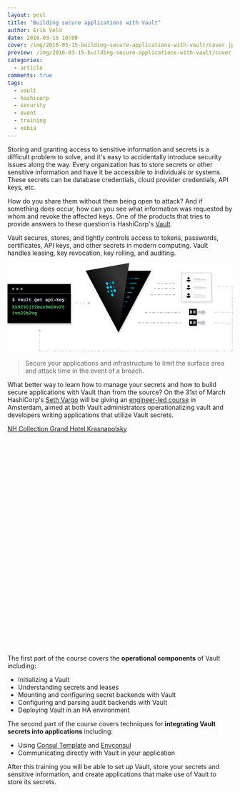 ```yaml
---
layout: post
title: "Building secure applications with Vault"
author: Erik Veld
date: 2016-03-15 10:00
cover: /img/2016-03-15-building-secure-applications-with-vault/cover.jpg
preview: /img/2016-03-15-building-secure-applications-with-vault/cover.jpg
categories:
  - article
comments: true
tags:
  - vault
  - hashicorp
  - security
  - event
  - training
  - xebia
---
```

Storing and granting access to sensitive information and secrets is a difficult problem to solve, and it's easy to accidentally introduce security issues along the way. Every organization has to store secrets or other sensitive information and have it be accessible to individuals or systems. These secrets can be database credentials, cloud provider credentials, API keys, etc.

How do you share them without them being open to attack? And if something does occur, how can you see what information was requested by whom and revoke the affected keys. One of the products that tries to provide answers to these question is HashiCorp's [Vault](https://www.vaultproject.io/).

Vault secures, stores, and tightly controls access to tokens, passwords, certificates, API keys, and other secrets in modern computing. Vault handles leasing, key revocation, key rolling, and auditing.

![Vault](/img/2016-03-15-building-secure-applications-with-vault/vault.png)

> Secure your applications and infrastructure to limit the surface area and attack time in the event of a breach.

What better way to learn how to manage your secrets and how to build secure applications with Vault than from the source? On the 31st of March HashiCorp's [Seth Vargo](https://twitter.com/sethvargo) will be giving an [engineer-led course](https://ti.to/hashicorp/training-amsterdam-building-secure-applications-with-vault) in Amsterdam, aimed at both Vault administrators operationalizing vault and developers writing applications that utilize Vault secrets.

<script type="text/javascript" src="http://maps.google.com/maps/api/js?sensor=false"></script>
<div style="overflow:hidden;height:500px;width:960px;"><div id="gmap_canvas" style="height:500px;width:960px;">
  <a class="google-map-code" href="http://www.map-embed.com" id="get-map-data">NH Collection Grand Hotel Krasnapolsky</a>
  <style>#gmap_canvas img{max-width:none!important;background:none!important}</style>
</div>
<script type="text/javascript"> function init_map(){
  var myOptions = {
    zoom:15,
    center:new google.maps.LatLng(52.37258780000001,4.894780200000014),
    mapTypeId: google.maps.MapTypeId.ROADMAP,
    scrollwheel: false
  };map = new google.maps.Map(document.getElementById("gmap_canvas"), myOptions);marker = new google.maps.Marker({map: map,position: new google.maps.LatLng(52.37258780000001, 4.894780200000014)});infowindow = new google.maps.InfoWindow({content:"NH Collection Grand Hotel Krasnapolsky" });google.maps.event.addListener(marker, "click", function(){infowindow.open(map,marker);});}google.maps.event.addDomListener(window, 'load', init_map);
</script>
</div>

The first part of the course covers the **operational components** of Vault including:

- Initializing a Vault
- Understanding secrets and leases
- Mounting and configuring secret backends with Vault
- Configuring and parsing audit backends with Vault
- Deploying Vault in an HA environment

The second part of the course covers techniques for **integrating Vault secrets into applications** including:

- Using [Consul Template](https://github.com/hashicorp/consul-template) and [Envconsul](https://github.com/hashicorp/envconsul)
- Communicating directly with Vault in your application

After this training you will be able to set up Vault, store your secrets and sensitive information, and create applications that make use of Vault to store its secrets.

